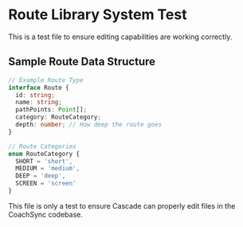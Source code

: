 # Route Library System Test

This is a test file to ensure editing capabilities are working correctly.

## Sample Route Data Structure

```typescript
// Example Route Type
interface Route {
  id: string;
  name: string;
  pathPoints: Point[];
  category: RouteCategory;
  depth: number; // How deep the route goes
}

// Route Categories
enum RouteCategory {
  SHORT = 'short',
  MEDIUM = 'medium',
  DEEP = 'deep',
  SCREEN = 'screen'
}
```

This file is only a test to ensure Cascade can properly edit files in the CoachSync codebase.